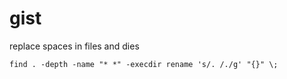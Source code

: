 # gist
replace spaces in files and dies
```
find . -depth -name "* *" -execdir rename 's/. /./g' "{}" \;
```
